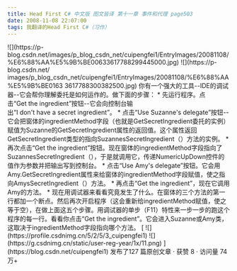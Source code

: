 ```yaml
---
title: Head First C# 中文版 图文皆译 第十一章 事件和代理 page503
date: 2008-11-08 22:07:00
tags: 我翻译的Head First C#（习作）
---
```

<?xml:namespace prefix = o ns = "urn:schemas-microsoft-com:office:office" />

![](https://p-blog.csdn.net/images/p_blog_csdn_net/cuipengfei1/EntryImages/20081108/%E6%88%AA%E5%9B%BE00633617788299445000.jpg) ![](https://p-blog.csdn.net/
images/p_blog_csdn_net/cuipengfei1/EntryImages/20081108/%E6%88%AA%E5%9B%BE0163
3617788300382500.jpg)

你有一个强大的工具--IDE的调试器--它会帮你理解委托是如何运作的。做下面的步骤：

*  先运行程序。点击“Get the ingredient”按钮--它会向控制台输出“I don't have a secret ingredient”。 

*  点击“Use Suzanne's delegate”按钮--它会把窗体的ingredientMethod字段（也就是GetSecretIngredient委托的实例）赋值为Suzanne的GetSecretIngredient属性的返回值。这个属性返回GetSecretIngredient类型的指向SuzannesSecretIngredient（）方法的实例。 

*  再次点击“Get the ingredient”按钮。现在窗体的ingredientMethod字段指向了SuzannesSecretIngredient（），于是就调用它，传递NumericUpDown控件的值作为参数并把输出写到控制台。 

*  点击“Use Amy's delegate”按钮。它会用Amy.GetSecretIngredient属性来给窗体的ingredientMethod字段赋值，使之指向AmysSecretIngredient（）方法。 

*  再点击“Get the ingredient”，现在它调用Amy的方法。 

*  现在用调试器来看看究竟发生了什么。在窗体的三个方法的第一行都加一个断点。然后再次开启程序（这会重新给ingredientMethod赋值，使之等于空），在做上面这五个步骤。用调试器的单步（F11）特性来一步一步的跑这个程序的每一行。看看你点击“Get the ingredient”。它会进入Suzanne或Amy类，这取决于ingredientMethod字段指向哪个方法。 



[ ![](https://profile.csdnimg.cn/5/2/5/3_cuipengfei1)
![](https://g.csdnimg.cn/static/user-reg-year/1x/11.png)
](https://blog.csdn.net/cuipengfei1)



发布了127 篇原创文章  ·  获赞 8  ·  访问量 74万+

